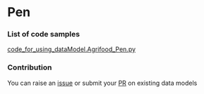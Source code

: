 # Pen

### List of code samples 

<!-- 50-List of code -->

<!-- [code entry](link) -->
[code_for_using_dataModel.Agrifood_Pen.py](https://github.com/smart-data-models/dataModel.Agrifood/blob/master/Pen/code/code_for_using_dataModel.Agrifood_Pen.py)


<!-- /50-List of code -->

### Contribution
You can raise an [issue](https://github.com/smart-data-models/dataModel.Agrifood/issues) or submit your [PR](https://github.com/smart-data-models/dataModel.Agrifood/pulls) on existing data models
